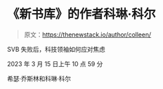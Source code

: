 # 《新书库》的作者科琳·科尔

> 原文：<https://thenewstack.io/author/colleen/>

SVB 失败后，科技领袖如何应对焦虑

2023 年 3 月 15 日上午 10 点 59 分

希瑟·乔斯林和科琳·科尔